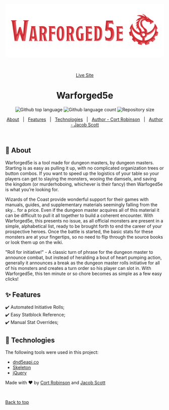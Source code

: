 <div align="center" id="top"> 
  <img src="assets/images/headerLogo.png" alt="Warforged5e" />

  &#xa0;

  <a href="https://warforged5e.com">Live Site</a>
</div>

<h1 align="center">Warforged5e</h1>

<p align="center">
  <img alt="Github top language" src="https://img.shields.io/github/languages/top/cort-robinson/warforged5e?color=56BEB8">

  <img alt="Github language count" src="https://img.shields.io/github/languages/count/cort-robinson/warforged5e?color=56BEB8">

  <img alt="Repository size" src="https://img.shields.io/github/repo-size/cort-robinson/warforged5e?color=56BEB8">

  <!-- <img alt="Github issues" src="https://img.shields.io/github/issues/cort-robinson/warforged5e?color=56BEB8" /> -->

  <!-- <img alt="Github forks" src="https://img.shields.io/github/forks/cort-robinson/warforged5e?color=56BEB8" /> -->

  <!-- <img alt="Github stars" src="https://img.shields.io/github/stars/cort-robinson/warforged5e?color=56BEB8" /> -->
</p>

<!-- Status -->

<!-- <h4 align="center"> 
	🚧  Warforged5e 🚀 Under construction...  🚧
</h4> 

<hr> -->

<p align="center">
  <a href="#dart-about">About</a> &#xa0; | &#xa0; 
  <a href="#sparkles-features">Features</a> &#xa0; | &#xa0;
  <a href="#rocket-technologies">Technologies</a> &#xa0; | &#xa0;
  <a href="https://github.com/cort-robinson" target="_blank">Author - Cort Robinson</a> &#xa0; | &#xa0;
  <a href="https://github.com/jhs1790" target="_blank">Author - Jacob Scott</a>
</p>

<br>

## :dart: About ##

Warforged5e is a tool made for dungeon masters, by dungeon masters. Starting is as easy as pulling it up, with no complicated organization trees or button combos. If you want to speed up the logistics of your table so your players can get to slaying the monsters, wooing the damsels, and saving the kingdom (or murderhoboing, whichever is their fancy) then Warfoged5e is what you’re looking for.

Wizards of the Coast provide wonderful support for their games with manuals, guides, and supplementary materials seemingly falling from the sky… for a price. Even if the dungeon master acquires all of this material it can be difficult to pull it all together to build a coherent encounter. With Warforged5e, this presents no issue, as all official monsters are present in a simple, alphabetical list, ready to be brought forth to end the career of your prospective heroes. Once the battle is started, the basic stats for these monsters are at your fingertips, so no need to flip through the source books or look them up on the wiki.

"Roll for initiative!" - A classic turn of phrase for the dungeon master to announce combat, but instead of heralding a bout of heart pumping action, generally it announces a break as the dungeon master rolls initiative for all of his monsters and creates a turn order so his player can slot in. With Warforged5e, this ten minute or so chore becomes as simple as a few easy clicks!

## :sparkles: Features ##

:heavy_check_mark: Automated Initiative Rolls;\
:heavy_check_mark: Easy Statblock Reference;\
:heavy_check_mark: Manual Stat Overrides;

## :rocket: Technologies ##

The following tools were used in this project:

- [dnd5eapi.co](http://dnd5eapi.co/)
- [Skeleton](https://nodejs.org/en/)
- [jQuery](https://jquery.com/)


Made with :heart: by <a href="https://github.com/cort-robinson" target="_blank">Cort Robinson</a> and <a href="https://github.com/jhs1790" target="_blank">Jacob Scott</a>

&#xa0;

<a href="#top">Back to top</a>
